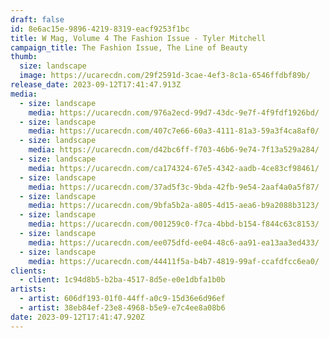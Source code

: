 ```yaml
---
draft: false
id: 8e6ac15e-9896-4219-8319-eacf9253f1bc
title: W Mag, Volume 4 The Fashion Issue - Tyler Mitchell
campaign_title: The Fashion Issue, The Line of Beauty
thumb:
  size: landscape
  image: https://ucarecdn.com/29f2591d-3cae-4ef3-8c1a-6546ffdbf89b/
release_date: 2023-09-12T17:41:47.913Z
media:
  - size: landscape
    media: https://ucarecdn.com/976a2ecd-99d7-43dc-9e7f-4f9fdf1926bd/
  - size: landscape
    media: https://ucarecdn.com/407c7e66-60a3-4111-81a3-59a3f4ca8af0/
  - size: landscape
    media: https://ucarecdn.com/d42bc6ff-f703-46b6-9e74-7f13a529a284/
  - size: landscape
    media: https://ucarecdn.com/ca174324-67e5-4342-aadb-4ce83cf98461/
  - size: landscape
    media: https://ucarecdn.com/37ad5f3c-9bda-42fb-9e54-2aaf4a0a5f87/
  - size: landscape
    media: https://ucarecdn.com/9bfa5b2a-a805-4d15-aea6-b9a2088b3123/
  - size: landscape
    media: https://ucarecdn.com/001259c0-f7ca-4bbd-b154-f844c63c8153/
  - size: landscape
    media: https://ucarecdn.com/ee075dfd-ee04-48c6-aa91-ea13aa3ed433/
  - size: landscape
    media: https://ucarecdn.com/44411f5a-b4b7-4819-99af-ccafdfcc6ea0/
clients:
  - client: 1c94d8b5-b2ba-4517-8d5e-e0e1dbfa1b0b
artists:
  - artist: 606df193-01f0-44ff-a0c9-15d36e6d96ef
  - artist: 38eb84ef-23e8-4968-b5e9-e7c4ee8a08b6
date: 2023-09-12T17:41:47.920Z
---
```

